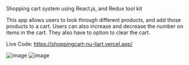 Shopping cart system using React.js, and Redux tool kit

This app allows users to look through different products, and add those products to a cart. Users can also increase and decrease the number on items in the cart. They also have to option to clear the cart.

Live Code: https://shoppingcart-nu-liart.vercel.app/

![image](https://user-images.githubusercontent.com/89353175/226145164-354411a3-3582-4ce8-9cb7-0f5552ea8205.png)
![image](https://user-images.githubusercontent.com/89353175/226145173-cbf73e50-0443-47e9-a55e-8623f830da42.png)
